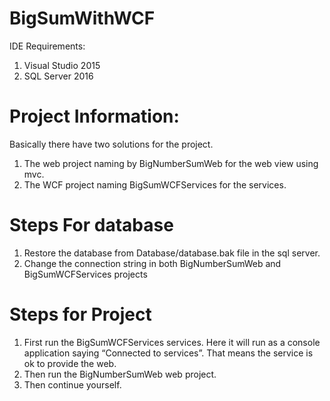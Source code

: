 # BigSumWithWCF
IDE Requirements: 
1. Visual Studio 2015 
2. SQL Server 2016 

# Project Information: 
 Basically there have two solutions for the project. 
1. The web project naming by BigNumberSumWeb for the web view using mvc. 
2. The WCF project naming BigSumWCFServices for the services. 

# Steps For database 
1. Restore the database from Database/database.bak file in the sql server. 
2. Change the connection string in both BigNumberSumWeb and BigSumWCFServices projects 
 
# Steps for Project 
1. First run the BigSumWCFServices services. Here it will run as a console application saying “Connected to services”. That means the service is ok to provide the web. 
2. Then run the BigNumberSumWeb web project. 
3. Then continue yourself. 
 
